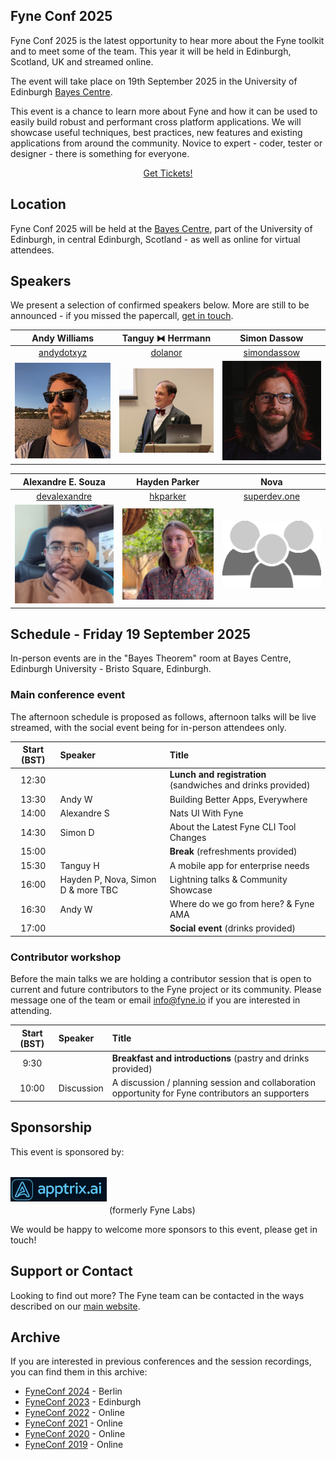 ## Fyne Conf 2025

Fyne Conf 2025 is the latest opportunity to hear more about the Fyne toolkit and to meet some of the team.
This year it will be held in Edinburgh, Scotland, UK and streamed online.

The event will take place on 19th September 2025 in the University of Edinburgh [Bayes Centre](https://bayes-centre.ed.ac.uk).

This event is a chance to learn more about Fyne and how it can be used to
easily build robust and performant cross platform applications.
We will showcase useful techniques, best practices, new features and existing applications from around the community.
Novice to expert - coder, tester or designer - there is something for everyone.

<div style="text-align: center">
<a href="https://fyneconf2025.eventbrite.co.uk" class="btn btn-primary">Get Tickets!</a>
</div>

## Location

Fyne Conf 2025 will be held at the [Bayes Centre](https://bayes-centre.ed.ac.uk), part of the University of Edinburgh, in central Edinburgh, Scotland - as well as online for virtual attendees.

## Speakers

We present a selection of confirmed speakers below.
More are still to be announced - if you missed the papercall, [get in touch](mailto:info@fyne.io).

| Andy Williams | Tanguy ⧓ Herrmann | Simon Dassow |
|:---:|:---:|:---:|
| [andydotxyz](https://twitter.com/andydotxyz) | [dolanor](https://github.com/dolanor) | [simondassow](https://masto.ai/@simondassow) |
| ![](/assets/img/andydotxyz.jpg) | <img src="/assets/img/dolanor.jpg" width="200" /> | ![](/assets/img/sdassow.jpg) |

| Alexandre E. Souza | Hayden Parker | Nova |
|:---:|:---:|:---:|
| [devalexandre](https://github.com/devalexandre) | [hkparker](https://github.com/hkparker) | [superdev.one](https://superdev.one)  |
| <img src="/assets/img/alexandre.jpg" width="200" /> | <img src="/assets/img/hkparker.png" width="200" /> | <img src="/assets/img/community.png" width="200" /> |

## Schedule - Friday 19 September 2025

In-person events are in the "Bayes Theorem" room at Bayes Centre, Edinburgh University - Bristo Square, Edinburgh.

### Main conference event

The afternoon schedule is proposed as follows, afternoon talks will be live streamed, with the social event being for in-person attendees only.

| Start (BST) | Speaker | Title |
|:---:|:---|:---|
| 12:30 | | **Lunch and registration** (sandwiches and drinks provided) |
| 13:30 | Andy W | Building Better Apps, Everywhere |
| 14:00 | Alexandre S | Nats UI With Fyne |
| 14:30 | Simon D | About the Latest Fyne CLI Tool Changes |
| 15:00 | | **Break** (refreshments provided) |
| 15:30 | Tanguy H | A mobile app for enterprise needs |
| 16:00 | Hayden P, Nova, Simon D & more TBC | Lightning talks & Community Showcase |
| 16:30 | Andy W | Where do we go from here? & Fyne AMA |
| 17:00 | | **Social event** (drinks provided) |

### Contributor workshop

Before the main talks we are holding a contributor session that is open to current and future contributors to the Fyne project or its community. Please message one of the team or email [info@fyne.io](mailto:info@fyne.io) if you are interested in attending.


| Start (BST) | Speaker | Title |
|:---:|:---|:---|
| 9:30 | | **Breakfast and introductions** (pastry and drinks provided) |
| 10:00 | Discussion | A discussion / planning session and collaboration opportunity for Fyne contributors an supporters |


## Sponsorship

This event is sponsored by:

<a href="https://apptrix.ai" style="text-decoration: none" alt="Apptrix.ai" title="Apptrix.ai"><img src="assets/img/apptrix.png" style="padding: 14pt 0;" width="154" /></a> (formerly Fyne Labs)

We would be happy to welcome more sponsors to this event, please get in touch!

## Support or Contact

Looking to find out more? The Fyne team can be contacted
in the ways described on our [main website](https://fyne.io/#contact).


## Archive

If you are interested in previous conferences and the session recordings, you can find them in this archive:

* [FyneConf 2024](/archive/2024) - Berlin
* [FyneConf 2023](/archive/2023) - Edinburgh
* [FyneConf 2022](/archive/2022) - Online
* [FyneConf 2021](/archive/2021) - Online
* [FyneConf 2020](/archive/2020) - Online
* [FyneConf 2019](/archive/2019) - Online
 
